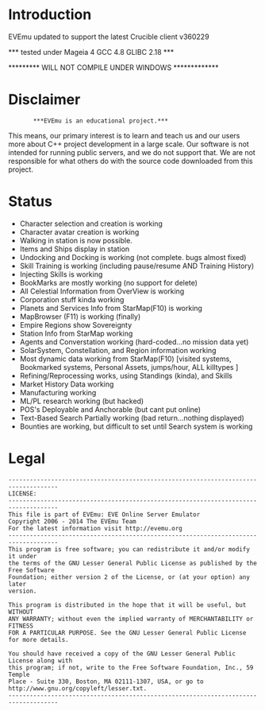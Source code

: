 # Introduction
EVEmu updated to support the latest Crucible client v360229

***   tested under Mageia 4  GCC 4.8  GLIBC 2.18     ***

*********  WILL NOT COMPILE UNDER WINDOWS  *************

# Disclaimer

           ***EVEmu is an educational project.***
 This means, our primary interest is to learn and teach us
and our users more about C++ project development in a large
scale. Our software is not intended for running public servers,
and we do not support that. We are not responsible for what others
do with the source code downloaded from this project.

# Status
- Character selection and creation is working
- Character avatar creation is working
- Walking in station is now possible.
- Items and Ships display in station
- Undocking and Docking is working (not complete.  bugs almost fixed)
- Skill Training is working (including pause/resume AND Training History)
- Injecting Skills is working
- BookMarks are mostly working (no support for delete)
- All Celestial Information from OverView is working
- Corporation stuff kinda working
- Planets and Services Info from StarMap(F10) is working
- MapBrowser (F11) is working (finally)
- Empire Regions show Sovereignty
- Station Info from StarMap working
- Agents and Converstation working (hard-coded...no mission data yet)
- SolarSystem, Constellation, and Region information working
- Most dynamic data working from StarMap(F10) [visited systems, Bookmarked systems, Personal Assets, jumps/hour, ALL killtypes ]
- Refining/Reprocessing works, using Standings (kinda), and Skills
- Market History Data working
- Manufacturing working
- ML/PL research working (but hacked)
- POS's Deployable and Anchorable (but cant put online)
- Text-Based Search Partially working (bad return...nothing displayed)
- Bounties are working, but difficult to set until Search system is working



# Legal
    ------------------------------------------------------------------------------------
    LICENSE:
    ------------------------------------------------------------------------------------
    This file is part of EVEmu: EVE Online Server Emulator
    Copyright 2006 - 2014 The EVEmu Team
    For the latest information visit http://evemu.org
    ------------------------------------------------------------------------------------
    This program is free software; you can redistribute it and/or modify it under
    the terms of the GNU Lesser General Public License as published by the Free Software
    Foundation; either version 2 of the License, or (at your option) any later
    version.

    This program is distributed in the hope that it will be useful, but WITHOUT
    ANY WARRANTY; without even the implied warranty of MERCHANTABILITY or FITNESS
    FOR A PARTICULAR PURPOSE. See the GNU Lesser General Public License for more details.

    You should have received a copy of the GNU Lesser General Public License along with
    this program; if not, write to the Free Software Foundation, Inc., 59 Temple
    Place - Suite 330, Boston, MA 02111-1307, USA, or go to
    http://www.gnu.org/copyleft/lesser.txt.
    ------------------------------------------------------------------------------------

